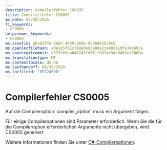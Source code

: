 ```yaml
---
description: Compilerfehler CS0005
title: Compilerfehler CS0005
ms.date: 07/20/2015
f1_keywords:
- CS0005
helpviewer_keywords:
- CS0005
ms.assetid: abe0dffe-3683-4439-969b-4c08465b20c0
ms.openlocfilehash: ade2e5f81c79ab0e9398da2ca89d919fa340e97a
ms.sourcegitcommit: d579fb5e4b46745fd0f1f8874c94c6469ce58604
ms.translationtype: MT
ms.contentlocale: de-DE
ms.lasthandoff: 08/30/2020
ms.locfileid: "89124590"
---
```

# <a name="compiler-error-cs0005"></a>Compilerfehler CS0005
Auf die Compileroption 'compiler_option' muss ein Argument folgen.  
  
 Für einige Compileroptionen sind Parameter erforderlich. Wenn Sie die für die Compileroption erforderlichen Argumente nicht übergeben, wird CS0005 generiert.  
  
 Weitere Informationen finden Sie unter [C#-Compileroptionen](../language-reference/compiler-options/index.md).
